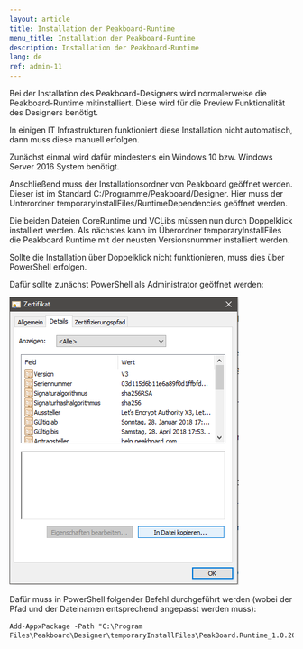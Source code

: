 ```yaml
---
layout: article
title: Installation der Peakboard-Runtime
menu_title: Installation der Peakboard-Runtime
description: Installation der Peakboard-Runtime
lang: de
ref: admin-11
---
```


Bei der Installation des Peakboard-Designers wird normalerweise die Peakboard-Runtime mitinstalliert.
Diese wird für die Preview Funktionalität des Designers benötigt.

In einigen IT Infrastrukturen funktioniert diese Installation nicht automatisch, dann muss diese manuell erfolgen.

Zunächst einmal wird dafür mindestens ein Windows 10 bzw. Windows Server 2016 System benötigt.

Anschließend muss der Installationsordner von Peakboard geöffnet werden. Dieser ist im Standard C:/Programme/Peakboard/Designer.
Hier muss der Unterordner temporaryInstallFiles/RuntimeDependencies geöffnet werden.

Die beiden Dateien CoreRuntime und VCLibs müssen nun durch Doppelklick installiert werden.
Als nächstes kann im Überordner temporaryInstallFiles die Peakboard Runtime mit der neusten Versionsnummer installiert werden.

Sollte die Installation über Doppelklick nicht funktionieren, muss dies über PowerShell erfolgen.

Dafür sollte zunächst PowerShell als Administrator geöffnet werden:

![image_1](/assets/images/admin/certificates/cert_01.png)


Dafür muss in PowerShell folgender Befehl durchgeführt werden (wobei der Pfad und der Dateinamen entsprechend angepasst werden muss):

```
Add-AppxPackage -Path "C:\Program Files\Peakboard\Designer\temporaryInstallFiles\PeakBoard.Runtime_1.0.20.7_x86_Preview.appx"
```
